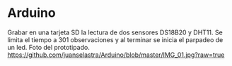 # Arduino
Grabar en una tarjeta SD la lectura de dos sensores DS18B20 y DHT11. Se limita el tiempo a 301 observaciones y al terminar se inicia el parpadeo de un led.
Foto del prototipado.
https://github.com/juanselastra/Arduino/blob/master/IMG_01.jpg?raw=true
